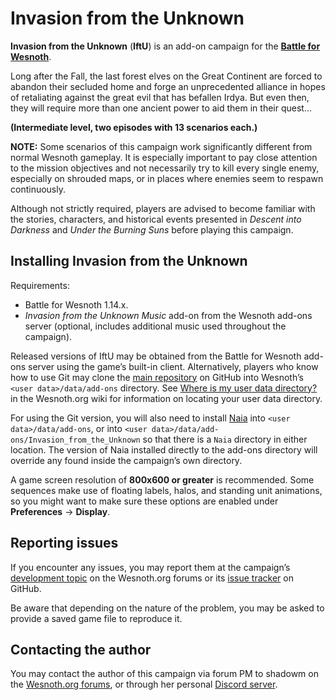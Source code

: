 Invasion from the Unknown
================================================================================

**Invasion from the Unknown** (**IftU**) is an add-on campaign for the
**[Battle for Wesnoth][1]**.

[1]: <https://www.wesnoth.org/>

Long after the Fall, the last forest elves on the Great Continent are forced to
abandon their secluded home and forge an unprecedented alliance in hopes of
retaliating against the great evil that has befallen Irdya. But even then, they
will require more than one ancient power to aid them in their quest...

**(Intermediate level, two episodes with 13 scenarios each.)**

**NOTE:** Some scenarios of this campaign work significantly different from
normal Wesnoth gameplay. It is especially important to pay close attention to
the mission objectives and not necessarily try to kill every single enemy,
especially on shrouded maps, or in places where enemies seem to respawn
continuously.

Although not strictly required, players are advised to become familiar with the
stories, characters, and historical events presented in *Descent into Darkness*
and  *Under the Burning Suns* before playing this campaign.


Installing Invasion from the Unknown
--------------------------------------------------------------------------------

Requirements:
 * Battle for Wesnoth 1.14.x.
 * *Invasion from the Unknown Music* add-on from the Wesnoth add-ons server
   (optional, includes additional music used throughout the campaign).

Released versions of IftU may be obtained from the Battle for Wesnoth add-ons
server using the game’s built-in client. Alternatively, players who know how to
use Git may clone the [main repository][2] on GitHub into Wesnoth’s
`<user data>/data/add-ons` directory. See [Where is my user data directory?][3]
in the Wesnoth.org wiki for information on locating your user data directory.

[2]: <https://github.com/project-ethea/Invasion_from_the_Unknown>
[3]: <https://wiki.wesnoth.org/EditingWesnoth#Where_is_my_user_data_directory.3F>

For using the Git version, you will also need to install [Naia][4] into
`<user data>/data/add-ons`, or into `<user data>/data/add-ons/Invasion_from_the_Unknown`
so that there is a `Naia` directory in either location. The version of Naia
installed directly to the add-ons directory will override any found inside the
campaign’s own directory.

[4]: <https://github.com/project-ethea/Naia>

A game screen resolution of **800x600 or greater** is recommended. Some
sequences make use of floating labels, halos, and standing unit animations, so
you might want to make sure these options are enabled under
**Preferences** → **Display**.


Reporting issues
--------------------------------------------------------------------------------

If you encounter any issues, you may report them at the campaign’s
[development topic][5] on the Wesnoth.org forums or its [issue tracker][6] on
GitHub.

[5]: <https://r.wesnoth.org/t35356>
[6]: <https://github.com/project-ethea/Invasion_from_the_Unknown/issues>

Be aware that depending on the nature of the problem, you may be asked to
provide a saved game file to reproduce it.


Contacting the author
--------------------------------------------------------------------------------

You may contact the author of this campaign via forum PM to shadowm on the
[Wesnoth.org forums][7], or through her personal [Discord server][8].

[7]: <https://forums.wesnoth.org/>
[8]: <https://discord.gg/smJY9aK>
